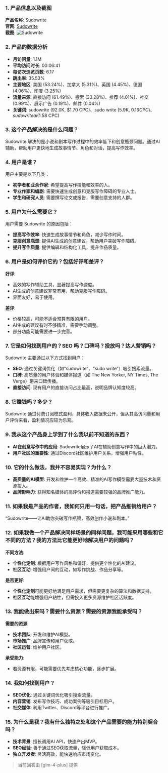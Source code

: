 ### 1. 产品信息以及截图

**产品名称**: Sudowrite  
**官网**: [Sudowrite](https://www.sudowrite.com)  
**截图**: ![Sudowrite](https://cdn-images.toolify.ai/image/aa1a91fec72ddaf18e27a6b7062da37c.jpeg)

### 2. 产品的数据分析

- **月访问量**: 1.1M
- **平均访问时长**: 00:06:41
- **每访次浏览页数**: 6.17
- **跳出率**: 35.53%
- **主要地区**: 美国 (53.24%)、加拿大 (5.31%)、英国 (4.45%)、德国 (4.06%)、印度 (3.25%)
- **流量来源**: 直接访问 (61.49%)、搜索 (33.28%)、推荐 (4.01%)、社交 (0.99%)、展示广告 (0.19%)、邮件 (0.04%)
- **关键词**: sudowrite (92.0K, $1.70 CPC)、sudo write (5.9K, $0.16 CPC)、sudowrite ai ($1.58 CPC)

### 3. 这个产品解决的是什么问题？

Sudowrite 解决的是小说和剧本写作过程中的效率低下和创意瓶颈问题。通过AI辅助，帮助用户更快地生成故事情节、角色和对话，提高写作效率。

### 4. 用户是谁？

用户主要是以下几类：
- **初学者和业余作家**: 希望提高写作技能和效率的人。
- **专业作家和编剧**: 需要快速生成创意和克服写作障碍的专业人士。
- **学生和研究人员**: 需要撰写论文或报告，需要创意支持的人群。

### 5. 用户为什么需要它？

用户需要 Sudowrite 的原因包括：
- **提高写作效率**: 快速生成故事情节和角色，减少写作时间。
- **克服创意瓶颈**: 提供AI生成的创意建议，帮助用户突破写作障碍。
- **提升写作质量**: 提供编辑和结构化工具，提升作品质量。

### 6. 用户是如何评价它的？包括好评和差评？

**好评**:
- 高效的写作辅助工具，显著提高写作速度。
- AI生成的创意建议非常有用，帮助克服写作障碍。
- 界面友好，易于使用。

**差评**:
- 价格较高，可能不适合预算有限的用户。
- AI生成的建议有时不够精准，需要手动调整。
- 部分功能可能需要进一步完善。

### 7. 它是如何找到用户的？SEO 吗？口碑吗？投放吗？达人营销吗？

Sudowrite 主要通过以下方式找到用户：
- **SEO**: 通过关键词优化（如“sudowrite”、“sudo write”）吸引搜索流量。
- **口碑**: 高质量的用户体验和媒体报道（如 The New Yorker, NY Times, The Verge）带来口碑传播。
- **直接访问**: 现有用户的直接访问占比最高，说明品牌认知度较高。

### 8. 它赚钱吗？多少？

Sudowrite 通过付费订阅模式盈利，具体收入数据未公开，但从其高访问量和用户评价来看，盈利情况应较为乐观。

### 9. 我从这个产品身上学到了什么我以前不知道的东西？

- **AI在创意写作中的应用**: Sudowrite展示了AI在辅助创意写作中的巨大潜力。
- **用户社区的重要性**: 通过Discord社区维护用户关系，增强用户粘性。

### 10. 它的什么做法，我并不容易实现？为什么？

- **高质量的AI模型**: 开发和维护一个高效、精准的AI写作模型需要大量技术和资源投入。
- **品牌影响力**: 获得知名媒体的高评价和报道需要较强的品牌推广能力。

### 11. 如果我是产品的作者，我如何只用一句话，把产品推销给用户？

“Sudowrite——让AI助你突破写作瓶颈，高效创作小说和剧本。”

### 12. 如果我做一个产品解决同样场景的同样问题，我可能采用哪些和它不同的方法？我的方法比它能更好地解决用户的问题吗？

**不同方法**:
- **个性化定制**: 根据用户写作风格和偏好，提供更个性化的AI建议。
- **社区互动**: 增强用户间的互动，如写作挑战、作品分享等。

**是否更好**:
- **个性化定制**可能更好地满足用户需求，但需要更复杂的算法和数据支持。
- **社区互动**能增强用户粘性，但需投入更多资源维护社区活跃度。

### 13. 我能做出来吗？需要什么资源？需要的资源我能承受吗？

**需要的资源**:
- **技术团队**: 开发和维护AI模型。
- **市场推广**: 品牌宣传和用户获取。
- **社区运营**: 维护用户社区。

**承受能力**:
- 若资源有限，可能需要优先考虑核心功能，逐步扩展。

### 14. 我如何找到用户？

- **SEO优化**: 通过关键词优化吸引搜索流量。
- **内容营销**: 发布写作技巧、成功案例等吸引目标用户。
- **社交媒体**: 利用Twitter、Discord等平台进行推广。

### 15. 为什么是我？我有什么独特之处和这个产品需要的能力特别契合吗？

- **技术背景**: 擅长调用AI API，快速产出MVP。
- **SEO经验**: 善于通过SEO获取流量，降低用户获取成本。
- **独立开发者**: 灵活高效，能快速响应市场变化。

> 当前回答由 [glm-4-plus] 提供